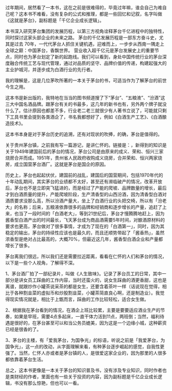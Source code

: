 过年期间，居然看了一本书，这在之前是很难得的，毕竟过年嘛，谁会自己为难自己呢？这本书不难看，没有复杂的公式和推理，都是一些回忆和记叙，名字叫做《这就是茅台》，副标题是「千亿企业成长逻辑」。

本书深入研究茅台集团的发展历程，以第三方视角诠释茅台千亿进程中的独特性，同时探讨这家头部企业的未来之路。 茅台的千亿发展历程是一部东方奋斗史，尤其是过去 70年，一代代茅台人抓住关键机遇，迎难而上，一步步从西南一隅走上全球之巅：中国茅台，香飘世界。 营业收入超千亿元是茅台发展史上的重要节点，同时也为茅台划定了新的起跑线。我们可以看到，身处中国传统行业的茅台深度融合传统工艺与现代管理，通过对品质的坚守、品牌价值的传递，构建起强大的主业护城河，并逐步成为白酒行业的先行者。

我的理解是，这是几位茅吹所著的一本关于茅台的书，可适当作为了解茅台的前世今生之用。

这本书是新出版的，我特地在当当的图书频道搜了下“茅台”、“五粮液”、“汾酒”这三大中国名酒品牌。跟茅台有关的书最多，这几年的新书也有，另外两个牌子就没什么了。估计原因也都差不多，行业老二老三就很少有人著书立说了，可能就只剩下工具书里会提到各类酒企了，书名我都想好了，例如《白酒生产工艺》、《白酒酿造技术》。

这本书本身是对于茅台历史的追溯，还有对现状的吹捧，的确，茅台是值得的。

关于贵州茅台镇，之前我有写一篇游记，是讲仁怀的。链接是：，新得到的知识是关于1949年建国前后的茅台的情况，茅台公司是由原来的成义、荣和、恒兴三家烧房合并而成。1951年，贵州省人民政府收购成义烧房，合并荣和、恒兴两家烧房，成立国营茅台酒厂。这就是茅台是国企的原因。

历史上，茅台也起起伏伏，建国前的战乱，建国后的国营期间，包括1970年代的十年动乱期间，其实茅台的业绩都不太好，甚至还有濒临破产的情况，改革开放后，茅台也不是立即突飞猛进的，而是经过了产能的爬坡、品牌数量的增长，最后才到白酒质量的提升，产能爬坡阶段，生产清香型的山西汾酒，因为清香型白酒对酒质要求没那么高，所以汾酒产量大，坐上了白酒行业的头把交椅，所以有「汾老大」的名称；后来，五粮液依靠很多的品牌和经销商和逐步增长的产量，追赶了上来，也当了一段时间的「白酒老大」，等到21世纪后，茅台才慢腾腾地赶上，因为酱香型白酒产出的时间最长，飞天茅台成为商品酒需要5年时间，对酿酒原材料的要求也更高，茅台做对了很多事情，才成为了现在的「白酒第一」，同时，因为其稳定的输出，茅台的持续性应该也是最久的，而且还顺势带起了「酱香热」，虽然浓香型是绝对占比最高的，大概70%，但最近这几年，酱香型白酒企业和产量都增长了很多。

茅台离我们很远，所以我们还是需要拉近距离，看看在仁怀的人们和茅台的情况，以下是一些个人视角，了解得不深。

1、茅台酒厂拍了一部纪录片，叫做《人生致味》。记录了茅台员工的日常，其中一部分是讲女员工踩曲的工作内容，当时还蛮火的，说女生踩曲的酒更香甜，这也是离谱，就跟炒作小罐茶说采茶的都是女生，还要含着茶叶一样（话说现在觉得，相比于各种割韭菜的虚拟币和炒股割韭菜，小罐茶简直良心啊，还是制造业）。我觉得现实情况就是，相比于上甑而言，踩曲的工作比较轻松，适合女生做。

2、根据我在茅台看到的情况，在酒企上班比较累，主要是要要适应酒业生产的节奏，如果是早班，需要4点多起床，一直干体力活到11点，两班倒；当然，福利待遇是很好的，在茅台甚至可以和当公务员媲美，因为这是一个边缘小城，这种薪资已经是很香的了。

3、茅台的主楼，有「爱我茅台，为国争光」的标语，听说之前是「我爱茅台，为国争光」，这一点的改动，从字面理解来看，有种茅台逐步崛起的感觉，自我性更强了。当然，仁怀人亦或者是茅台镇的人，是很爱这家企业的，因为那里的人很多都依靠着茅台生活。

总之，这本书更像是一本关于茅台的知识普及书，没有涉及专业知识，同时作者也是类财经的作者，里面也有一些关于投资的内容，因为副标题是千亿企业成长逻辑，书没有那么惊艳，但也可以一看。